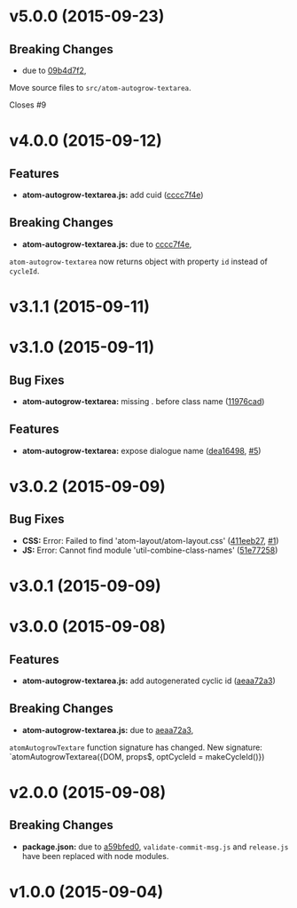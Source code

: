 # v5.0.0 (2015-09-23)


## Breaking Changes

- due to [09b4d7f2](https://github.com/CyclicMaterials/atom-autogrow-textarea/commits/09b4d7f274774b367efd8dec7a4e818fdfc24709),
 

Move source files to `src/atom-autogrow-textarea`.

Closes #9



# v4.0.0 (2015-09-12)


## Features

- **atom-autogrow-textarea.js:** add cuid
  ([cccc7f4e](https://github.com/CyclicMaterials/atom-autogrow-textarea/commits/cccc7f4ed3f104d51419ccaff351d357b1df304f))


## Breaking Changes

- **atom-autogrow-textarea.js:** due to [cccc7f4e](https://github.com/CyclicMaterials/atom-autogrow-textarea/commits/cccc7f4ed3f104d51419ccaff351d357b1df304f),
 

`atom-autogrow-textarea` now returns object with property `id` instead of `cycleId`.



# v3.1.1 (2015-09-11)


# v3.1.0 (2015-09-11)


## Bug Fixes

- **atom-autogrow-textarea:** missing . before class name
  ([11976cad](https://github.com/CyclicMaterials/atom-autogrow-textarea/commits/11976cadd6c97763abc889b040b1867ac5c7eb00))


## Features

- **atom-autogrow-textarea:** expose dialogue name
  ([dea16498](https://github.com/CyclicMaterials/atom-autogrow-textarea/commits/dea1649865f0b901e7e1d335414d5758b5bf95fd),
   [#5](https://github.com/CyclicMaterials/atom-autogrow-textarea/issues/5))


# v3.0.2 (2015-09-09)


## Bug Fixes

- **CSS:** Error: Failed to find 'atom-layout/atom-layout.css'
  ([411eeb27](https://github.com/CyclicMaterials/atom-autogrow-textarea/commits/411eeb27d315931080aff8ce52cbe891d6152d6e),
   [#1](https://github.com/CyclicMaterials/atom-autogrow-textarea/issues/1))
- **JS:** Error: Cannot find module 'util-combine-class-names'
  ([51e77258](https://github.com/CyclicMaterials/atom-autogrow-textarea/commits/51e77258264a98d84eacd8a5b4f670605ac2fa1d))


# v3.0.1 (2015-09-09)


# v3.0.0 (2015-09-08)


## Features

- **atom-autogrow-textarea.js:** add autogenerated cyclic id
  ([aeaa72a3](https://github.com/CyclicMaterials/atom-autogrow-textarea/commits/aeaa72a3b447f0e01d330edcb9306fc90ec738c3))


## Breaking Changes

- **atom-autogrow-textarea.js:** due to [aeaa72a3](https://github.com/CyclicMaterials/atom-autogrow-textarea/commits/aeaa72a3b447f0e01d330edcb9306fc90ec738c3),
 

`atomAutogrowTextare` function signature has changed.
New signature: `atomAutogrowTextarea({DOM, props$, optCycleId = makeCycleId()})



# v2.0.0 (2015-09-08)


## Breaking Changes

- **package.json:** due to [a59bfed0](https://github.com/CyclicMaterials/atom-autogrow-textarea/commits/a59bfed0991950326997c40f6ab1762ce0c8b6c5),
  `validate-commit-msg.js` and `release.js` have been replaced with node modules.



# v1.0.0 (2015-09-04)


